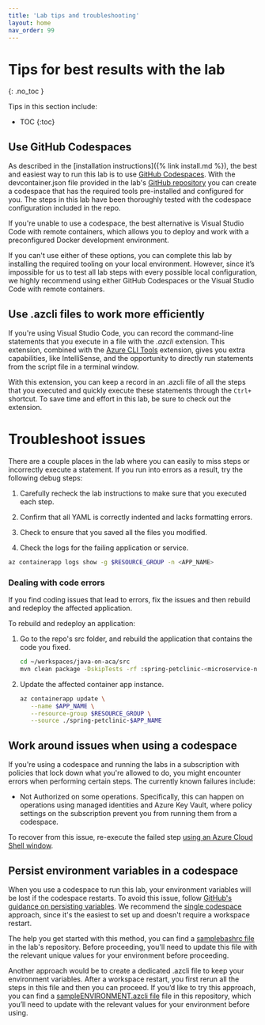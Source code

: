 ```yaml
---
title: 'Lab tips and troubleshooting'
layout: home
nav_order: 99
---
```


# Tips for best results with the lab
{: .no_toc }

Tips in this section include:

- TOC
{:toc}

## Use GitHub Codespaces

As described in the [installation instructions]({% link install.md %}), the best and easiest way to run this lab is to use [GitHub Codespaces](https://github.com/features/codespaces). With the devcontainer.json file provided in the lab's [GitHub repository](https://github.com/Azure-Samples/java-on-aca) you can create a codespace that has the required tools pre-installed and configured for you. The steps in this lab have been thoroughly tested with the codespace configuration included in the repo. 

If you're unable to use a codespace, the best alternative is Visual Studio Code with remote containers, which allows you to deploy and work with a preconfigured Docker development environment. 

If you can't use either of these options, you can complete this lab by installing the required tooling on your local environment. However, since it’s impossible for us to test all lab steps with every possible local configuration, we highly recommend using either GitHub Codespaces or the Visual Studio Code with remote containers.

## Use .azcli files to work more efficiently 

If you're using Visual Studio Code, you can record the command-line statements that you execute in a file with the _.azcli_ extension. This extension, combined with the [Azure CLI Tools](https://marketplace.visualstudio.com/items?itemName=ms-vscode.azurecli) extension, gives you extra capabilities, like IntelliSense, and the opportunity to directly run statements from the script file in a terminal window. 

With this extension, you can keep a record in an .azcli file of all the steps that you executed and quickly execute these statements through the `Ctrl+` shortcut. To save time and effort in this lab, be sure to check out the extension.

# Troubleshoot issues

There are a couple places in the lab where you can easily to miss steps or incorrectly execute a statement. If you run into errors as a result,  try the following debug steps:

1.	Carefully recheck the lab instructions to make sure that you executed each step.

1.	Confirm that all YAML is correctly indented and lacks formatting errors.

1.	Check to ensure that you saved all the files you modified.

1.	Check the logs for the failing application or service.

   ```bash
   az containerapp logs show -g $RESOURCE_GROUP -n <APP_NAME> 
   ```

### Dealing with code errors

If you find coding issues that lead to errors, fix the issues and then rebuild and redeploy the affected application.

To rebuild and redeploy an application:

1. Go to the repo's src folder, and rebuild the application that contains the code you fixed.

   ```bash
   cd ~/workspaces/java-on-aca/src
   mvn clean package -DskipTests -rf :spring-petclinic-<microservice-name>
   ```

1. Update the affected container app instance.

   ```bash
   az containerapp update \
      --name $APP_NAME \
      --resource-group $RESOURCE_GROUP \
      --source ./spring-petclinic-$APP_NAME
   ```

## Work around issues when using a codespace

If you're using a codespace and running  the labs in a subscription with policies that lock down what you're allowed to do, you might encounter errors when performing certain steps. The currently known failures include:

- Not Authorized on some operations. Specifically, this can happen on operations using managed identities and Azure Key Vault, where policy settings on the subscription prevent you from running them from a codespace.

To recover from this issue, re-execute the failed step [using an Azure Cloud Shell window](https://learn.microsoft.com/en-us/azure/cloud-shell/using-the-shell-window).


## Persist environment variables in a codespace

When you use  a codespace to run this lab, your environment variables will be lost if the codespace restarts. To avoid this issue, follow [GitHub's guidance on persisting variables](https://docs.github.com/en/enterprise-cloud@latest/codespaces/developing-in-codespaces/persisting-environment-variables-and-temporary-files). We recommend the [single codespace](https://docs.github.com/en/enterprise-cloud@latest/codespaces/developing-in-codespaces/persisting-environment-variables-and-temporary-files#for-a-single-codespace) approach, since it's the easiest to set up and doesn't require a workspace restart.

The help you get started with this method, you can find a [samplebashrc file](https://github.com/Azure-Samples/java-on-aca/blob/main/solution/samplebashrc) in the lab's repository. Before proceeding, you'll need to update this file with the relevant unique values for your environment before proceeding.

Another approach would be to create a dedicated .azcli file to keep your environment variables. After a workspace restart, you first rerun all the steps in this file and then you can proceed. If you’d like to try this approach, you can find a [sampleENVIRONMENT.azcli file](https://github.com/Azure-Samples/java-on-aca/blob/main/solution/sampleENVIRONMENT.azcli) file in this repository, which you’ll need to update with the relevant values for your environment before using.
